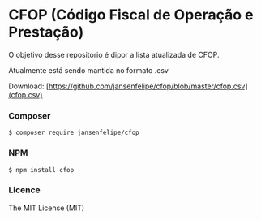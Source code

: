 # CFOP (Código Fiscal de Operação e Prestação)

O objetivo desse repositório é dipor a lista atualizada de CFOP.

Atualmente está sendo mantida no formato .csv

Download: [https://github.com/jansenfelipe/cfop/blob/master/cfop.csv](cfop.csv)

### Composer 

```shell
$ composer require jansenfelipe/cfop
```

### NPM 

```shell
$ npm install cfop
```

### Licence

The MIT License (MIT)